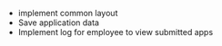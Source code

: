 * implement common layout
* Save application data
* Implement log for employee to view submitted apps
